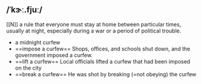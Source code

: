 ## /ˈkɝː.fjuː/  
[[N]]
a rule that everyone must stay at home between particular times, usually at night, especially during a war or a period of political trouble.

- a midnight curfew
- ==impose a curfew==
Shops, offices, and schools shut down, and the government imposed a curfew.
- ==lift a curfew==
Local officials lifted a curfew that had been imposed on the city
- ==break a curfew==
He was shot by breaking (=not obeying) the curfew
